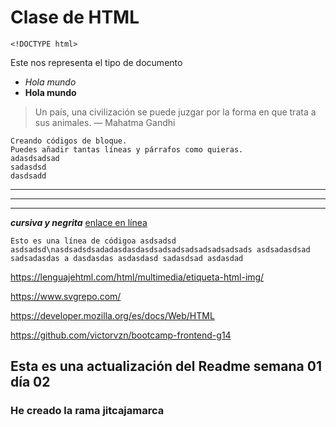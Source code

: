 # Clase de HTML

`<!DOCTYPE html>`

Este nos representa el tipo de documento


- *Hola mundo*
- **Hola mundo**
> Un país, una civilización se puede juzgar por la forma en que trata a sus animales.  — Mahatma Gandhi

~~~
Creando códigos de bloque.
Puedes añadir tantas líneas y párrafos como quieras.
adasdsadsad
sadasdsd
dasdsadd
~~~

* * *
- - -
_ _ _

***cursiva y negrita***
[enlace en línea](http://www.limni.net)

`Esto es una línea de códigoa
asdsadsd
asdsadsd\nasdsadsdsadadasdasdasdsadsadsadsadsadsadsads asdsadasdsad sadsadasdas a dasdasdas asdasdasd sadasdsad asdasdad`


https://lenguajehtml.com/html/multimedia/etiqueta-html-img/

https://www.svgrepo.com/

https://developer.mozilla.org/es/docs/Web/HTML

https://github.com/victorvzn/bootcamp-frontend-g14



## Esta es una actualización del Readme semana 01 día 02
### He creado la rama jitcajamarca